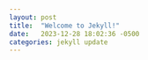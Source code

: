 ```yaml
---
layout: post
title:  "Welcome to Jekyll!"
date:   2023-12-28 18:02:36 -0500
categories: jekyll update
---
```

